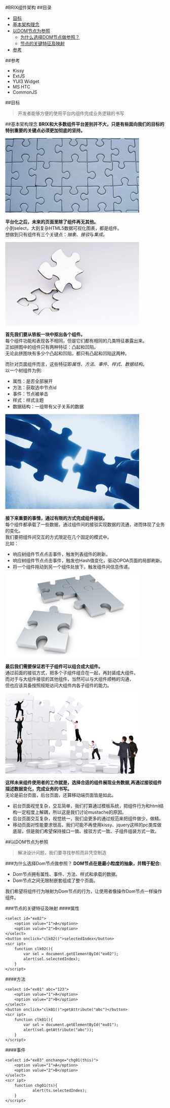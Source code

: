 #BRIX组件架构
##目录
- [目标](#a01)
- [基本架构理念](#a02)
- [以DOM节点为参照](#a03)
	- [为什么选择DOM节点做参照？](#b01)
	- [节点的关键特征及映射](#b02)
- [参考](#a99)


##参考<a id='a99'></a>
- Kissy
- ExtJS
- YUI3 Widget
- MS HTC
- CommonJS
 
##目标<a id='a01'></a>
>开发者能够方便的使用平台内组件完成业务逻辑的书写


##基本架构理念<a id='a02'></a>
**BRIX和大多数组件平台差别并不大，只是有些面向我们的目标的特别重要的关键点必须更加彻底的坚持。**

![1](assets\1.png)

**平台化之后，未来的页面里除了组件再无其他。**  
小到select，大到复杂HTML5数据可视化图表，都是组件。  
想做到只有组件有三个关键点：*抽象*、*接驳*与*集成*。

![1](assets\2.png)

**首先我们要从铁板一块中抠出各个组件。**  
每个组件功能和表现各不相同，但是它们都有相同的几类特征暴露出来。  
正如拼图中的组件只有两种特征：凸起和凹陷。  
无论此拼图块有多少个凸起和凹陷，都只有凸起和凹陷这两种。  

而针对页面组件而言，这些特征即*属性*、*方法*、*事件*、*样式*、*数据结构*。  
以一个树组件为例:

- 属性：是否全部展开
- 方法：获取选中节点id
- 事件：节点被单击
- 样式：样式主题
- 数据结构：一组带有父子关系的数据

![1](assets\3.png)

**接下来重要的事情，通过有限的方式完成组件接驳。**  
每个组件都承载了一些数据，通过组件间的接驳实现数据的流通，进而体现了业务的变化。  
我们要把组件间交互的方式限定在几个固定的模式中。  
比如：

- 响应树组件节点点击事件，触发列表组件的刷新。
- 响应树组件节点点击事件，触发也Hash值变化，驱动OPOA页面的局部刷新。
- 将一个组件拖动到另一个组件处放下，触发组件间信息传递。

![1](assets\4.png)

**最后我们需要保证若干子组件可以组合成大组件。**  
通过前面的接驳方式，把多个子组件组合在一起，再封装成大组件。  
而对于与大组件接驳的其他组件，当然可以与大组件顺畅的沟通，  
但也应该具备按照规矩访问大组件内各子组件的能力。  

![1](assets\5.png)

**这样未来组件使用者的工作就是，选择合适的组件展现业务数据,再通过接驳组件描述数据变化，完成业务的书写。**  
无论是前台页面，后台页面，还算移动端页面皆是如此。

- 前台页面视觉复杂，交互简单，我们打算通过模板系统，把组件行为和html结构一定程度上解耦，所以这是我们讨论mustache的原因。
- 后台页面交互复杂，视觉统一，我们会更多的通过规范来把组件做少，做精。
- 移动页面对性能要求很高，我们可能不再使用kissy、jquery这样的pc类库做底层，但是我们希望保持接口一致、接驳方式一致、子组件组装方式一致。

##以DOM节点为参照<a id='a03'></a>
>解决设计问题，我们要寻找参照而非凭空制造

###为什么选择Dom节点做参照？<a id='b01'></a>
**DOM节点在是最小粒度的抽象，并精于配合:**  

- Dom节点拥有属性、事件、方法、样式和承载的数据。  
- Dom节点之间无限制嵌套组成了整个页面。  

我们希望将组件行为映射为Dom节点的行为，让使用者像操作Dom节点一样操作组件。

###节点的关键特征及映射<a id='b02'></a>
####属性
```
<select id="ex02">
	<option value="1">A</option>
	<option value="2">B</option>
</select>
<button onclick="clk02()">selectedIndex</button>
<scr ipt>
	function clk02(){
		var sel = document.getElementById("ex02");
		alert(sel.selectedIndex);
	}
</script>
```
####方法
```
<select id="ex01" abc="123">
	<option value="1">A</option>
	<option value="2">B</option>
</select>
<button onclick="clk01()">getAttribute("abc")</button>
<scr ipt>
	function clk01(){
		var sel = document.getElementById("ex01");
		alert(sel.getAttribute("abc"));
	}
</script>
```
####事件
```
<select id="ex03" onchange="chg01(this)">
	<option value="1">A</option>
	<option value="2">B</option>
</select>
<scr ipt>
	function chg01(ts){
			alert(ts.selectedIndex);
	}
</script>
```
